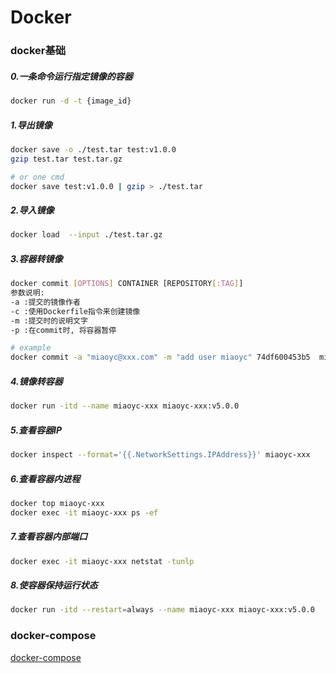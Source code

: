 Docker
=

### docker基础
##### 0.一条命令运行指定镜像的容器
```bash
docker run -d -t {image_id}
```

##### 1.导出镜像
```bash
docker save -o ./test.tar test:v1.0.0
gzip test.tar test.tar.gz

# or one cmd
docker save test:v1.0.0 | gzip > ./test.tar
```

##### 2.导入镜像
```bash
docker load  --input ./test.tar.gz
```

##### 3.容器转镜像
```bash
docker commit [OPTIONS] CONTAINER [REPOSITORY[:TAG]]
参数说明:
-a :提交的镜像作者
-c :使用Dockerfile指令来创建镜像
-m :提交时的说明文字
-p :在commit时, 将容器暂停

# example
docker commit -a "miaoyc@xxx.com" -m "add user miaoyc" 74df600453b5  miaoyc-xxx:v5.0.0
```

##### 4.镜像转容器
```bash
docker run -itd --name miaoyc-xxx miaoyc-xxx:v5.0.0
```

##### 5.查看容器IP
```bash
docker inspect --format='{{.NetworkSettings.IPAddress}}' miaoyc-xxx
```

##### 6.查看容器内进程
```bash
docker top miaoyc-xxx
docker exec -it miaoyc-xxx ps -ef
```

##### 7.查看容器内部端口
```bash
docker exec -it miaoyc-xxx netstat -tunlp
```

##### 8.使容器保持运行状态
```bash
docker run -itd --restart=always --name miaoyc-xxx miaoyc-xxx:v5.0.0
```

### docker-compose
[docker-compose](./docker-compose.md)

